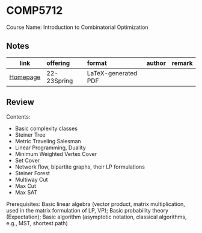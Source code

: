 # COMP5712

Course Name: Introduction to Combinatorial Optimization

## Notes

| link | offering | format | author | remark |
| :-: | :- | :- | :- | :- |
| [Homepage](https://ywangmy.student.ust.hk/notes/comp5712.pdf) | 22-23Spring | LaTeX-generated PDF |  |  |

## Review

Contents:

- Basic complexity classes
- Steiner Tree
- Metric Traveling Salesman
- Linear Programming, Duality
- Minimum Weighted Vertex Cover
- Set Cover
- Network flow, bipartite graphs, their LP formulations
- Steiner Forest
- Multiway Cut
- Max Cut
- Max SAT

Prerequisites: Basic linear algebra (vector product, matrix multiplication, used in the matrix formulation of LP,
VP); Basic probability theory (Expectation); Basic algorithm (asymptotic
notation, classical algorithms, e.g., MST, shortest path)
